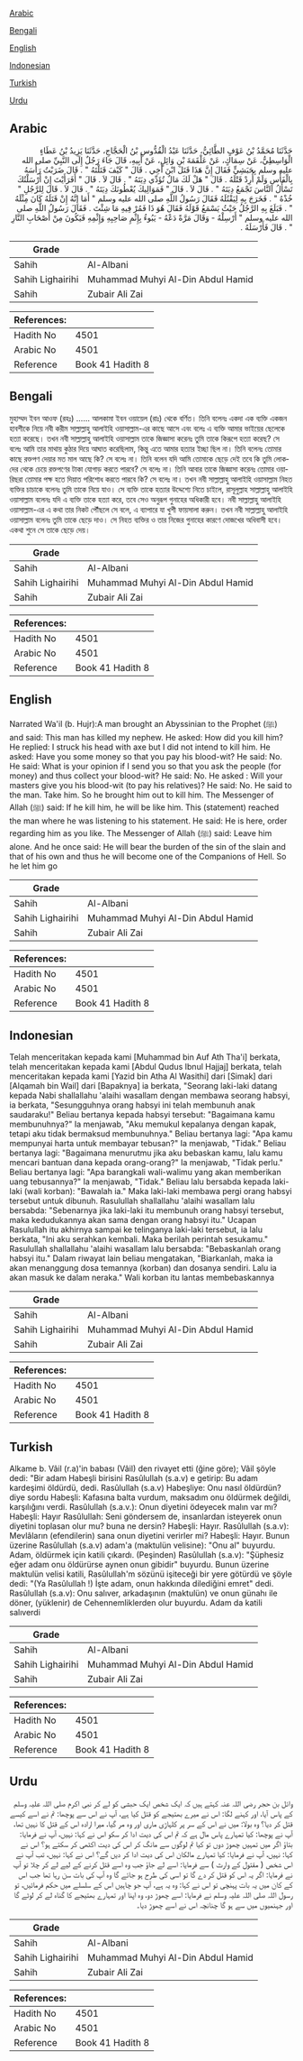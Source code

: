 [Arabic](#arabic)

[Bengali](#bengali)

[English](#english)

[Indonesian](#indonesian)

[Turkish](#turkish)

[Urdu](#urdu)

## Arabic


<div dir="rtl" lang="ar" style={{fontSize:'larger',backgroundColor:'#f8f9fa',padding:20}}>
حَدَّثَنَا مُحَمَّدُ بْنُ عَوْفٍ الطَّائِيُّ، حَدَّثَنَا عَبْدُ الْقُدُّوسِ بْنُ الْحَجَّاجِ، حَدَّثَنَا يَزِيدُ بْنُ عَطَاءٍ الْوَاسِطِيُّ، عَنْ سِمَاكٍ، عَنْ عَلْقَمَةَ بْنِ وَائِلٍ، عَنْ أَبِيهِ، قَالَ جَاءَ رَجُلٌ إِلَى النَّبِيِّ صلى الله عليه وسلم بِحَبَشِيٍّ فَقَالَ إِنَّ هَذَا قَتَلَ ابْنَ أَخِي ‏.‏ قَالَ ‏"‏ كَيْفَ قَتَلْتَهُ ‏"‏ ‏.‏ قَالَ ضَرَبْتُ رَأْسَهُ بِالْفَأْسِ وَلَمْ أُرِدْ قَتْلَهُ ‏.‏ قَالَ ‏"‏ هَلْ لَكَ مَالٌ تُؤَدِّي دِيَتَهُ ‏"‏ ‏.‏ قَالَ لاَ ‏.‏ قَالَ ‏"‏ أَفَرَأَيْتَ إِنْ أَرْسَلْتُكَ تَسْأَلُ النَّاسَ تَجْمَعُ دِيَتَهُ ‏"‏ ‏.‏ قَالَ لاَ ‏.‏ قَالَ ‏"‏ فَمَوَالِيكَ يُعْطُونَكَ دِيَتَهُ ‏"‏ ‏.‏ قَالَ لاَ ‏.‏ قَالَ لِلرَّجُلِ ‏"‏ خُذْهُ ‏"‏ ‏.‏ فَخَرَجَ بِهِ لِيَقْتُلَهُ فَقَالَ رَسُولُ اللَّهِ صلى الله عليه وسلم ‏"‏ أَمَا إِنَّهُ إِنْ قَتَلَهُ كَانَ مِثْلَهُ ‏"‏ ‏.‏ فَبَلَغَ بِهِ الرَّجُلُ حَيْثُ يَسْمَعُ قَوْلَهُ فَقَالَ هُوَ ذَا فَمُرْ فِيهِ مَا شِئْتَ ‏.‏ فَقَالَ رَسُولُ اللَّهِ صلى الله عليه وسلم ‏"‏ أَرْسِلْهُ - وَقَالَ مَرَّةً دَعْهُ - يَبُوءُ بِإِثْمِ صَاحِبِهِ وَإِثْمِهِ فَيَكُونَ مِنْ أَصْحَابِ النَّارِ ‏"‏ ‏.‏ قَالَ فَأَرْسَلَهُ ‏.‏
</div>
<div style={{backgroundColor:'#f8f9fa',padding:20, marginBottom: 10}}><table> <thead> <tr> <th>Grade</th> <th></th> </tr> </thead> <tbody> <tr><td>Sahih</td><td>Al-Albani</td></tr><tr><td>Sahih Lighairihi</td><td>Muhammad Muhyi Al-Din Abdul Hamid</td></tr><tr><td>Sahih</td><td>Zubair Ali Zai</td></tr></tbody></table><table> <thead> <tr> <th>References:</th> <th></th> </tr> </thead> <tbody><tr><td>Hadith No</td><td>4501</td></tr><tr><td>Arabic No</td><td>4501</td></tr><tr><td>Reference</td><td>Book 41 Hadith 8</td></tr></tbody></table></div>

## Bengali


<div dir="ltr" lang="bn" style={{fontSize:'larger',backgroundColor:'#f8f9fa',padding:20}}>
মুহাম্মদ ইবন আওফ (রহঃ) ...... আলকামা ইবন ওয়ায়েল (রাঃ) থেকে বর্ণিত। তিনি বলেনঃ একদা এক ব্যক্তি একজন হাবশীকে নিয়ে নবী করীম সাল্লাল্লাহু আলাইহি ওয়াসাল্লাম-এর কাছে আসে এবং বলেঃ এ ব্যক্তি আমার ভাইয়ের ছেলেকে হত্যা করেছে। তখন নবী সাল্লাল্লাহু আলাইহি ওয়াসাল্লাম তাকে জিজ্ঞাসা করেনঃ তুমি তাকে কিরূপে হত্যা করেছ? সে বলেঃ আমি তার মাথায় কুঠার দিয়ে আঘাত করেছিলাম, কিন্তু এতে আমার হত্যার ইচ্ছা ছিল না। তিনি বলেনঃ তোমার কাছে রক্তপণ দেয়ার মত মাল আছে কি? সে বলেঃ না। তিনি বলেন যদি আমি তোমাকে ছেড়ে দেই তবে কি তুমি লোকদের থেকে চেয়ে রক্তপণের টাকা যোগাড় করতে পারবে? সে বলেঃ না। তিনি আবার তাকে জিজ্ঞাসা করেনঃ তোমার ওয়ারিছরা তোমার পক্ষ হতে দিয়াত পরিশোধ করতে পারবে কি? সে বলেঃ না। তখন নবী সাল্লাল্লাহু আলাইহি ওয়াসাল্লাম নিহত ব্যক্তির চাচাকে বলেনঃ তুমি তাকে নিয়ে যাও। সে ব্যক্তি তাকে হত্যার উদ্দেশ্যে নিতে চাইলে, রাসূলুল্লাহ সাল্লাল্লাহু আলাইহি ওয়াসাল্লাম বলেনঃ যদি এ ব্যক্তি তাকে হত্যা করে, তবে সেও অনুরূপ গুনাহের অধিকারী হবে। নবী সাল্লাল্লাহু আলাইহি ওয়াসাল্লাম-এর এ কথা তার নিকট পৌঁছলে সে বলে, এ ব্যাপারে যা খুশী ফায়সালা করুন। তখন নবী সাল্লাল্লাহু আলাইহি ওয়াসাল্লাম বলেনঃ তুমি তাকে ছেড়ে দাও। সে নিহত ব্যক্তির ও তার নিজের গুনাহের কারণে দোজখের অধিবাসী হবে। একথা শুনে সে তাকে ছেড়ে দেয়।
</div>
<div style={{backgroundColor:'#f8f9fa',padding:20, marginBottom: 10}}><table> <thead> <tr> <th>Grade</th> <th></th> </tr> </thead> <tbody> <tr><td>Sahih</td><td>Al-Albani</td></tr><tr><td>Sahih Lighairihi</td><td>Muhammad Muhyi Al-Din Abdul Hamid</td></tr><tr><td>Sahih</td><td>Zubair Ali Zai</td></tr></tbody></table><table> <thead> <tr> <th>References:</th> <th></th> </tr> </thead> <tbody><tr><td>Hadith No</td><td>4501</td></tr><tr><td>Arabic No</td><td>4501</td></tr><tr><td>Reference</td><td>Book 41 Hadith 8</td></tr></tbody></table></div>

## English


<div dir="ltr" lang="en" style={{fontSize:'larger',backgroundColor:'#f8f9fa',padding:20}}>
Narrated Wa'il (b. Hujr):A man brought an Abyssinian to the Prophet (ﷺ) and said: This man has killed my nephew. He asked: How did you kill him? He replied: I struck his head with axe but I did not intend to kill him. He asked: Have you some money so that you pay his blood-wit? He said: No. He said: What is your opinion if I send you so that you ask the people (for money) and thus collect your blood-wit? He said: No. He asked : Will your masters give you his blood-wit (to pay his relatives)? He said: No. He said to the man. Take him. So he brought him out to kill him. The Messenger of Allah (ﷺ) said: If he kill him, he will be like him. This (statement) reached the man where he was listening to his statement. He said: He is here, order regarding him as you like. The Messenger of Allah (ﷺ) said: Leave him alone. And he once said: He will bear the burden of the sin of the slain and that of his own and thus he will become one of the Companions of Hell. So he let him go
</div>
<div style={{backgroundColor:'#f8f9fa',padding:20, marginBottom: 10}}><table> <thead> <tr> <th>Grade</th> <th></th> </tr> </thead> <tbody> <tr><td>Sahih</td><td>Al-Albani</td></tr><tr><td>Sahih Lighairihi</td><td>Muhammad Muhyi Al-Din Abdul Hamid</td></tr><tr><td>Sahih</td><td>Zubair Ali Zai</td></tr></tbody></table><table> <thead> <tr> <th>References:</th> <th></th> </tr> </thead> <tbody><tr><td>Hadith No</td><td>4501</td></tr><tr><td>Arabic No</td><td>4501</td></tr><tr><td>Reference</td><td>Book 41 Hadith 8</td></tr></tbody></table></div>

## Indonesian


<div dir="ltr" lang="id" style={{fontSize:'larger',backgroundColor:'#f8f9fa',padding:20}}>
Telah menceritakan kepada kami [Muhammad bin Auf Ath Tha'i] berkata, telah menceritakan kepada kami [Abdul Qudus Ibnul Hajjaj] berkata, telah menceritakan kepada kami [Yazid bin Atha Al Wasithi] dari [Simak] dari [Alqamah bin Wail] dari [Bapaknya] ia berkata, "Seorang laki-laki datang kepada Nabi shallallahu 'alaihi wasallam dengan membawa seorang habsyi, ia berkata, "Sesungguhnya orang habsyi ini telah membunuh anak saudaraku!" Beliau bertanya kepada habsyi tersebut: "Bagaimana kamu membunuhnya?" Ia menjawab, "Aku memukul kepalanya dengan kapak, tetapi aku tidak bermaksud membunuhnya." Beliau bertanya lagi: "Apa kamu mempunyai harta untuk membayar tebusan?" Ia menjawab, "Tidak." Beliau bertanya lagi: "Bagaimana menurutmu jika aku bebaskan kamu, lalu kamu mencari bantuan dana kepada orang-orang?" Ia menjawab, "Tidak perlu." Beliau bertanya lagi: "Apa barangkali wali-walimu yang akan memberikan uang tebusannya?" Ia menjawab, "Tidak." Beliau lalu bersabda kepada laki-laki (wali korban): "Bawalah ia." Maka laki-laki membawa pergi orang habsyi tersebut untuk dibunuh. Rasulullah shallallahu 'alaihi wasallam lalu bersabda: "Sebenarnya jika laki-laki itu membunuh orang habsyi tersebut, maka kedudukannya akan sama dengan orang habsyi itu." Ucapan Rasulullah itu akhirnya sampai ke telinganya laki-laki tersebut, ia lalu berkata, "Ini aku serahkan kembali. Maka berilah perintah sesukamu." Rasulullah shallallahu 'alaihi wasallam lalu bersabda: "Bebaskanlah orang habsyi itu." Dalam riwayat lain beliau mengatakan, "Biarkanlah, maka ia akan menanggung dosa temannya (korban) dan dosanya sendiri. Lalu ia akan masuk ke dalam neraka." Wali korban itu lantas membebaskannya
</div>
<div style={{backgroundColor:'#f8f9fa',padding:20, marginBottom: 10}}><table> <thead> <tr> <th>Grade</th> <th></th> </tr> </thead> <tbody> <tr><td>Sahih</td><td>Al-Albani</td></tr><tr><td>Sahih Lighairihi</td><td>Muhammad Muhyi Al-Din Abdul Hamid</td></tr><tr><td>Sahih</td><td>Zubair Ali Zai</td></tr></tbody></table><table> <thead> <tr> <th>References:</th> <th></th> </tr> </thead> <tbody><tr><td>Hadith No</td><td>4501</td></tr><tr><td>Arabic No</td><td>4501</td></tr><tr><td>Reference</td><td>Book 41 Hadith 8</td></tr></tbody></table></div>

## Turkish


<div dir="ltr" lang="tr" style={{fontSize:'larger',backgroundColor:'#f8f9fa',padding:20}}>
Alkame b. Vâil (r.a)'in babası (Vâil) den rivayet etti (ğine gö­re); Vâil şöyle dedi: "Bir adam Habeşli birisini Rasûlullah (s.a.v) e getirip: Bu adam kardeşimi öldürdü, dedi. Rasûlullah (s.a.v) Habeşliye: Onu nasıl öldürdün? diye sordu Habeşli: Kafasına balta vurdum, maksadım onu öldürmek değildi, karşılığını verdi. Rasûlullah (s.a.v.): Onun diyetini ödeyecek malın var mı? Habeşli: Hayır Rasûlullah: Seni göndersem de, insanlardan isteyerek onun diyetini toplasan olur mu? buna ne dersin? Habeşli: Hayır. Rasûlullah (s.a.v): Mevlâların (efendilerin) sana onun diyetini verirler mi? Habeşli: Hayır. Bunun üzerine Rasûlullah (s.a.v) adam'a (maktulün velisine): "Onu al" buyurdu. Adam, öldürmek için katili çıkardı. (Peşinden) Rasûlullah (s.a.v): "Şüphesiz eğer adam onu öldürürse aynen onun gibidir" buyurdu. Bunun üzerine maktulün velisi katili, Rasûlullah'm sözünü işiteceği bir yere götürdü ve şöyle dedi: "(Ya Rasûlullah !) İşte adam, onun hakkında dilediğini emret" dedi. Rasûlullah (s.a.v): Onu salıver, arkadaşının (maktulün) ve onun günahı ile döner, (yüklenir) de Cehennemliklerden olur buyurdu. Adam da katili salıverdi
</div>
<div style={{backgroundColor:'#f8f9fa',padding:20, marginBottom: 10}}><table> <thead> <tr> <th>Grade</th> <th></th> </tr> </thead> <tbody> <tr><td>Sahih</td><td>Al-Albani</td></tr><tr><td>Sahih Lighairihi</td><td>Muhammad Muhyi Al-Din Abdul Hamid</td></tr><tr><td>Sahih</td><td>Zubair Ali Zai</td></tr></tbody></table><table> <thead> <tr> <th>References:</th> <th></th> </tr> </thead> <tbody><tr><td>Hadith No</td><td>4501</td></tr><tr><td>Arabic No</td><td>4501</td></tr><tr><td>Reference</td><td>Book 41 Hadith 8</td></tr></tbody></table></div>

## Urdu


<div dir="rtl" lang="ur" style={{fontSize:'larger',backgroundColor:'#f8f9fa',padding:20}}>
وائل بن حجر رضی اللہ عنہ کہتے ہیں کہ ایک شخص ایک حبشی کو لے کر نبی اکرم صلی اللہ علیہ وسلم کے پاس آیا، اور کہنے لگا: اس نے میرے بھتیجے کو قتل کیا ہے، آپ نے اس سے پوچھا: تم نے اسے کیسے قتل کر دیا؟ وہ بولا: میں نے اس کے سر پر کلہاڑی ماری اور وہ مر گیا، میرا ارادہ اس کے قتل کا نہیں تھا، آپ نے پوچھا: کیا تمہارے پاس مال ہے کہ تم اس کی دیت ادا کر سکو اس نے کہا: نہیں، آپ نے فرمایا: بتاؤ اگر میں تمہیں چھوڑ دوں تو کیا تم لوگوں سے مانگ کر اس کی دیت اکٹھی کر سکتے ہو؟ اس نے کہا: نہیں، آپ نے فرمایا: کیا تمہارے مالکان اس کی دیت ادا کر دیں گے؟ اس نے کہا: نہیں، تب آپ نے اس شخص ( مقتول کے وارث ) سے فرمایا: اسے لے جاؤ جب وہ اسے قتل کرنے کے لیے لے کر چلا تو آپ نے فرمایا: اگر یہ اس کو قتل کر دے گا تو اسی کی طرح ہو جائے گا وہ آپ کی بات سن رہا تھا جب اس کے کان میں یہ بات پہنچی تو اس نے کہا: وہ یہ ہے، آپ جو چاہیں اس کے سلسلے میں حکم فرمائیں، تو رسول اللہ صلی اللہ علیہ وسلم نے فرمایا: اسے چھوڑ دو، وہ اپنا اور تمہارے بھتیجے کا گناہ لے کر لوٹے گا اور جہنمیوں میں سے ہو گا چنانچہ اس نے اسے چھوڑ دیا۔
</div>
<div style={{backgroundColor:'#f8f9fa',padding:20, marginBottom: 10}}><table> <thead> <tr> <th>Grade</th> <th></th> </tr> </thead> <tbody> <tr><td>Sahih</td><td>Al-Albani</td></tr><tr><td>Sahih Lighairihi</td><td>Muhammad Muhyi Al-Din Abdul Hamid</td></tr><tr><td>Sahih</td><td>Zubair Ali Zai</td></tr></tbody></table><table> <thead> <tr> <th>References:</th> <th></th> </tr> </thead> <tbody><tr><td>Hadith No</td><td>4501</td></tr><tr><td>Arabic No</td><td>4501</td></tr><tr><td>Reference</td><td>Book 41 Hadith 8</td></tr></tbody></table></div>